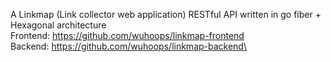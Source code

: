 A Linkmap (Link collector web application) RESTful API written in go fiber + Hexagonal architecture <br />
Frontend: https://github.com/wuhoops/linkmap-frontend <br />
Backend: https://github.com/wuhoops/linkmap-backend\
